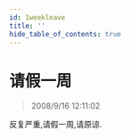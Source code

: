 ```yaml
---
id: 1weekleave
title: ''
hide_table_of_contents: true
---
```


# 请假一周

> 2008/9/16 12:11:02

<div style={{color: '#FF3399', fontWeight: 'normal', fontSize: '32px', lineHeight: '180%'}}>

反复严重,请假一周,请原谅.
</div>